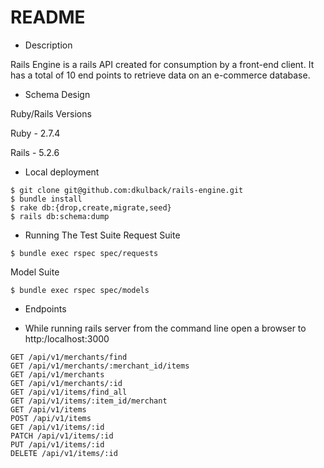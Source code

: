 # README
* Description

Rails Engine is a rails API created for consumption by a front-end client. It
has a total of 10 end points to retrieve data on an e-commerce database.

* Schema Design

Ruby/Rails Versions

 Ruby - 2.7.4

 Rails - 5.2.6


* Local deployment
```
$ git clone git@github.com:dkulback/rails-engine.git
$ bundle install
$ rake db:{drop,create,migrate,seed}
$ rails db:schema:dump
```
* Running The Test Suite
Request Suite
```
$ bundle exec rspec spec/requests
```
Model Suite
```
$ bundle exec rspec spec/models
```
* Endpoints
- While running rails server from the command line open a browser to
  http:/localhost:3000
```
GET /api/v1/merchants/find
GET /api/v1/merchants/:merchant_id/items
GET /api/v1/merchants
GET /api/v1/merchants/:id
GET /api/v1/items/find_all
GET /api/v1/items/:item_id/merchant
GET /api/v1/items
POST /api/v1/items
GET /api/v1/items/:id
PATCH /api/v1/items/:id
PUT /api/v1/items/:id
DELETE /api/v1/items/:id
```
